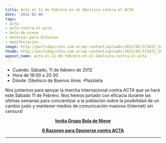 ```yaml
---
title: Acto el 11 de Febrero en el Obelisco contra el ACTA
date: '2012-02-06'
tags:
- acta
- acto-contra-el-acta
- bola-de-nieve
- material-para-difusion
- manifestacion
image: http://partidopirata.com.ar/wp-content/uploads/2012/02/373472_205843089513113_1068301294_n.jpg
thumb: http://partidopirata.com.ar/wp-content/uploads/2012/02/373472_205843089513113_1068301294_n-150x150.jpg
wppost_name: acto-el-11-de-febrero-en-el-obelisco-contra-el-acta
---
```


<ul>
	<li>Cuándo: Sábado, 11 de febrero de 2012</li>
	<li>Hora de 18:00 a 20:30</li>
	<li>Dónde :Obelisco de Buenos Aires -Plazoleta</li>
</ul>
Nos juntamos para apoyar la marcha Internacional contra ACTA que se hará este Sábado 11 de Febrero. Nos hemos juntado con eficacia durante las últimas semanas para concientizar a la población sobre la posibilidad de un cambio justo y mantener medios de comunicación masivos (Internet) sin censura!
<p style="text-align: center;"><strong><a href="http://grupoboladenieve.blogspot.com/" target="_blank">Invita Grupo Bola de Nieve</a></strong></p>
<p style="text-align: center;"><strong><a href="http://partidopirata.com.ar/3126/6-razones-para-oponerse-a-acta-11-de-febrero-marcha-contra-el-acta-en-buenos-aires">6 Razones para Oponerse contra ACTA</a></strong></p>


<hr />
